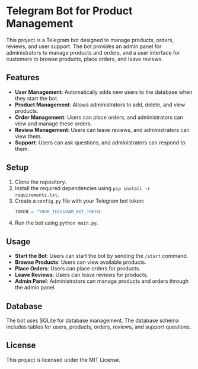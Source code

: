# Telegram Bot for Product Management

This project is a Telegram bot designed to manage products, orders, reviews, and user support. The bot provides an admin panel for administrators to manage products and orders, and a user interface for customers to browse products, place orders, and leave reviews.

## Features

- **User Management**: Automatically adds new users to the database when they start the bot.
- **Product Management**: Allows administrators to add, delete, and view products.
- **Order Management**: Users can place orders, and administrators can view and manage these orders.
- **Review Management**: Users can leave reviews, and administrators can view them.
- **Support**: Users can ask questions, and administrators can respond to them.

## Setup

1. Clone the repository.
2. Install the required dependencies using `pip install -r requirements.txt`.
3. Create a `config.py` file with your Telegram bot token:
    ```python
    TOKEN = 'YOUR_TELEGRAM_BOT_TOKEN'
    ```
4. Run the bot using `python main.py`.

## Usage

- **Start the Bot**: Users can start the bot by sending the `/start` command.
- **Browse Products**: Users can view available products.
- **Place Orders**: Users can place orders for products.
- **Leave Reviews**: Users can leave reviews for products.
- **Admin Panel**: Administrators can manage products and orders through the admin panel.

## Database

The bot uses SQLite for database management. The database schema includes tables for users, products, orders, reviews, and support questions.

## License

This project is licensed under the MIT License.